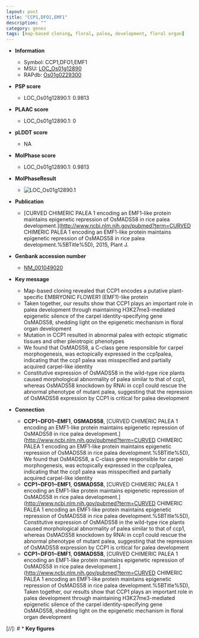 ```yaml
---
layout: post
title: "CCP1,DFO1,EMF1"
description: ""
category: genes
tags: [map-based cloning, floral, palea, development, floral organ]
---
```


* **Information**  
    + Symbol: CCP1,DFO1,EMF1  
    + MSU: [LOC_Os01g12890](http://rice.plantbiology.msu.edu/cgi-bin/ORF_infopage.cgi?orf=LOC_Os01g12890)  
    + RAPdb: [Os01g0229300](http://rapdb.dna.affrc.go.jp/viewer/gbrowse_details/irgsp1?name=Os01g0229300)  

* **PSP score**  
    + LOC_Os01g12890.1: 0.9813 

* **PLAAC score**  
    + LOC_Os01g12890.1: 0 

* **pLDDT score**
    + NA


* **MolPhase score**
    + LOC_Os01g12890.1: 0.9813

* **MolPhaseResult**
    + ![LOC_Os01g12890.1](https://ricepsp.github.io/pictures/LOC_Os01g/LOC_Os01g12890.1.png)

* **Publication**  
    + [CURVED CHIMERIC PALEA 1 encoding an EMF1-like protein maintains epigenetic repression of OsMADS58 in rice palea development.](http://www.ncbi.nlm.nih.gov/pubmed?term=CURVED CHIMERIC PALEA 1 encoding an EMF1-like protein maintains epigenetic repression of OsMADS58 in rice palea development.%5BTitle%5D), 2015, Plant J.

* **Genbank accession number**  
    + [NM_001049020](http://www.ncbi.nlm.nih.gov/nuccore/NM_001049020)

* **Key message**  
    + Map-based cloning revealed that CCP1 encodes a putative plant-specific EMBRYONIC FLOWER1 (EMF1)-like protein
    + Taken together, our results show that CCP1 plays an important role in palea development through maintaining H3K27me3-mediated epigenetic silence of the carpel identity-specifying gene OsMADS58, shedding light on the epigenetic mechanism in floral organ development
    + Mutation in CCP1 resulted in abnormal palea with ectopic stigmatic tissues and other pleiotropic phenotypes
    + We found that OsMADS58, a C-class gene responsible for carpel morphogenesis, was ectopically expressed in the ccp1palea, indicating that the ccp1 palea was misspecified and partially acquired carpel-like identity
    + Constitutive expression of OsMADS58 in the wild-type rice plants caused morphological abnormality of palea similar to that of ccp1, whereas OsMADS58 knockdown by RNAi in ccp1 could rescue the abnormal phenotype of mutant palea, suggesting that the repression of OsMADS58 expression by CCP1 is critical for palea development

* **Connection**  
    + __CCP1~DFO1~EMF1__, __OSMADS58__, [CURVED CHIMERIC PALEA 1 encoding an EMF1-like protein maintains epigenetic repression of OsMADS58 in rice palea development.](http://www.ncbi.nlm.nih.gov/pubmed?term=CURVED CHIMERIC PALEA 1 encoding an EMF1-like protein maintains epigenetic repression of OsMADS58 in rice palea development.%5BTitle%5D), We found that OsMADS58, a C-class gene responsible for carpel morphogenesis, was ectopically expressed in the ccp1palea, indicating that the ccp1 palea was misspecified and partially acquired carpel-like identity
    + __CCP1~DFO1~EMF1__, __OSMADS58__, [CURVED CHIMERIC PALEA 1 encoding an EMF1-like protein maintains epigenetic repression of OsMADS58 in rice palea development.](http://www.ncbi.nlm.nih.gov/pubmed?term=CURVED CHIMERIC PALEA 1 encoding an EMF1-like protein maintains epigenetic repression of OsMADS58 in rice palea development.%5BTitle%5D), Constitutive expression of OsMADS58 in the wild-type rice plants caused morphological abnormality of palea similar to that of ccp1, whereas OsMADS58 knockdown by RNAi in ccp1 could rescue the abnormal phenotype of mutant palea, suggesting that the repression of OsMADS58 expression by CCP1 is critical for palea development
    + __CCP1~DFO1~EMF1__, __OSMADS58__, [CURVED CHIMERIC PALEA 1 encoding an EMF1-like protein maintains epigenetic repression of OsMADS58 in rice palea development.](http://www.ncbi.nlm.nih.gov/pubmed?term=CURVED CHIMERIC PALEA 1 encoding an EMF1-like protein maintains epigenetic repression of OsMADS58 in rice palea development.%5BTitle%5D), Taken together, our results show that CCP1 plays an important role in palea development through maintaining H3K27me3-mediated epigenetic silence of the carpel identity-specifying gene OsMADS58, shedding light on the epigenetic mechanism in floral organ development

[//]: # * **Key figures**  


